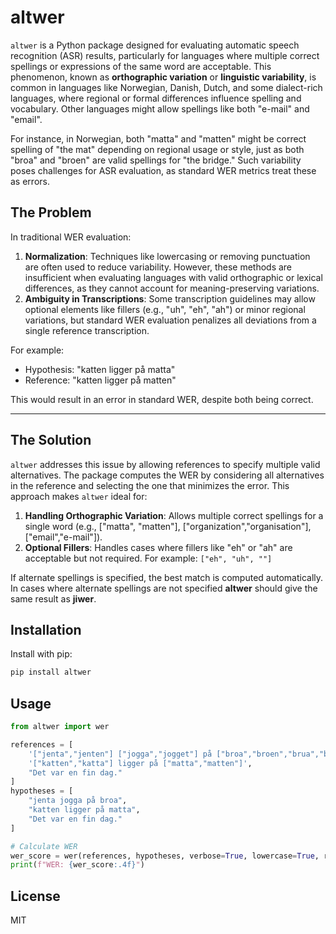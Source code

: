 # altwer

`altwer` is a Python package designed for evaluating automatic speech recognition (ASR) results, particularly for languages where multiple correct spellings or expressions of the same word are acceptable. This phenomenon, known as **orthographic variation** or **linguistic variability**, is common in languages like Norwegian, Danish, Dutch, and some dialect-rich languages, where regional or formal differences influence spelling and vocabulary. Other languages might allow spellings like both "e-mail" and "email". 

For instance, in Norwegian, both "matta" and "matten" might be correct spelling of "the mat" depending on regional usage or style, just as both "broa" and "broen" are valid spellings for "the bridge." Such variability poses challenges for ASR evaluation, as standard WER metrics treat these as errors.


## The Problem

In traditional WER evaluation:
1. **Normalization**: Techniques like lowercasing or removing punctuation are often used to reduce variability. However, these methods are insufficient when evaluating languages with valid orthographic or lexical differences, as they cannot account for meaning-preserving variations.
2. **Ambiguity in Transcriptions**: Some transcription guidelines may allow optional elements like fillers (e.g., "uh", "eh", "ah") or minor regional variations, but standard WER evaluation penalizes all deviations from a single reference transcription.

For example:
- Hypothesis: "katten ligger på matta"
- Reference: "katten ligger på matten"

This would result in an error in standard WER, despite both being correct.

---

## The Solution

`altwer` addresses this issue by allowing references to specify multiple valid alternatives. The package computes the WER by considering all alternatives in the reference and selecting the one that minimizes the error. This approach makes `altwer` ideal for:
1. **Handling Orthographic Variation**: Allows multiple correct spellings for a single word (e.g., ["matta", "matten"], ["organization","organisation"], ["email","e-mail"]).
2. **Optional Fillers**: Handles cases where fillers like "eh" or "ah" are acceptable but not required. For example: `["eh", "uh", ""]`


If alternate spellings is specified, the best match is computed automatically. In cases where alternate spellings are not specified **altwer** should give the same result as **jiwer**. 


## Installation

Install with pip:

```bash
pip install altwer
```

## Usage

```python
from altwer import wer

references = [
    '["jenta","jenten"] ["jogga","jogget"] på ["broa","broen","brua","bruen"]',
    '["katten","katta"] ligger på ["matta","matten"]',
    "Det var en fin dag."
]
hypotheses = [
    "jenta jogga på broa",
    "katten ligger på matta",
    "Det var en fin dag."
]

# Calculate WER
wer_score = wer(references, hypotheses, verbose=True, lowercase=True, remove_punctuation=True)
print(f"WER: {wer_score:.4f}")
```

## License

MIT
